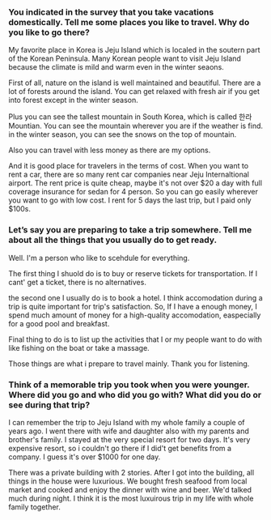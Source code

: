 ### You indicated in the survey that you take vacations domestically. Tell me some places you like to travel. Why do you like to go there?

My favorite place in Korea is Jeju Island which is localed in the soutern part of the Korean Peninsula. Many Korean people want to visit Jeju Island because the climate is mild and warm even in the winter seaons. 

First of all, nature on the island is well maintained and beautiful. There are a lot of forests around the island. You can get relaxed with fresh air if you get into forest except in the winter season. 

Plus you can see the tallest mountain in South Korea, which is called 한라 Mountian. You can see the mountain wherever you are if the weather is find. in the winter season, you can see the snows on the top of mountain.

Also you can travel with less money as there are my options. 

And it is good place for travelers in the terms of cost. When you want to rent a car, there are so many rent car companies near Jeju Internaltional airport. The rent price is quite cheap, maybe it's not over $20 a day with full coverage insurance for sedan for 4 person. So you can go easily wherever you want to go with low cost. I rent for 5 days the last trip, but I paid only $100s.


### Let’s say you are preparing to take a trip somewhere. Tell me about all the things that you usually do to get ready.

Well. I'm a person who like to scehdule for everything.

The first thing I shuold do is to buy or reserve tickets for transportation. If I cant' get a ticket, there is no alternatives. 

the second one I usually do is to book a hotel. I think accomodation during a trip is quite important for trip's satisfaction. So, If I have a enough money, I spend much amount of money for a high-quality accomodation, easpecially for a good pool and breakfast.

Final thing to do is to list up the activities that I or my people want to do with like fishing on the boat or take a massage.

Those things are what i prepare to travel mainly. Thank you for listening.

### Think of a memorable trip you took when you were younger. Where did you go and who did you go with? What did you do or see during that trip?

I can remember the trip to Jeju Island with my whole family a couple of years ago. I went there with wife and daughter also with my parents and brother's family. I stayed at the very special resort for two days. It's very expensive resort, so i couldn't go there if I did't get benefits from a company. I guess it's over $1000 for one day.

There was a private building with 2 stories. After I got into the building, all things in the house were luxurious. We bought fresh seafood from local market and cooked and enjoy the dinner with wine and beer. We'd talked much during night. I think it is the most luxuirous trip in my life with whole family together.


